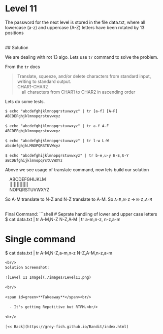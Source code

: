 # Level 11
The password for the next level is stored in the file data.txt, where all lowercase (a-z) and uppercase (A-Z) letters have been rotated by 13 positions

<br/>
## Solution

We are dealing with rot 13 algo. Lets use `tr` command to solve the problem. 

From the `tr` docs
> Translate, squeeze, and/or delete characters from standard input, writing to standard output.<br/>
> CHAR1-CHAR2<br/>
>   all characters from CHAR1 to CHAR2 in ascending order

Lets do some tests.

```shell        
$ echo "abcdefghjklmnopqrstuvwxyz" | tr [a-f] [A-F]
ABCDEFghjklmnopqrstuvwxyz
  
$ echo "abcdefghjklmnopqrstuvwxyz" | tr a-f A-F 
ABCDEFghjklmnopqrstuvwxyz
    
$ echo "abcdefghjklmnopqrstuvwxyz" | tr l-w L-W
abcdefghjkLMNOPQRSTUVWxyz

$ echo "abcdefghijklmnopqrstuvwxyz" | tr b-e,u-y B-E,U-Y
aBCDEfghijklmnopqrstUVWXYz
```

Above we see usage of translate command, now lets build our solution

  ABCDEFGHIJKLM<br/>
  |||||||||||||<br/>
  NOPQRSTUVWXYZ<br/>
  
So A-M translate to N-Z and N-Z translate to A-M. So `A-M,N-Z` -> `N-Z,A-M` 

<br/>
Final Command:
```shell
# Seprate handling of lower and upper case letters
$ cat data.txt | tr A-M,N-Z N-Z,A-M | tr a-m,n-z, n-z,a-m

# Single command
$ cat data.txt | tr A-M,N-Z,a-m,n-z N-Z,A-M,n-z,a-m
```
<br/>
Solution Screenshot:

![Level 11 Image](./images/Level11.png)

<br/>

<span id=green>**Takeaway**</span><br/>

  - It's getting Repetitive but RTFM.<br/>

<br/>

[<< Back](https://grey-fish.github.io/Bandit/index.html)
